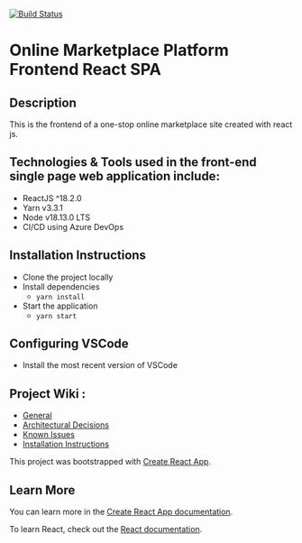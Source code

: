 [![Build Status](https://dev.azure.com/rimazmohommed523/Marketplace/_apis/build/status%2Frimaz523.marketplace-react-spa?branchName=refs%2Fpull%2F3%2Fmerge)](https://dev.azure.com/rimazmohommed523/Marketplace/_build/latest?definitionId=14&branchName=refs%2Fpull%2F3%2Fmerge)

# Online Marketplace Platform Frontend React SPA

## Description

This is the frontend of a one-stop online marketplace site created with react js.

## Technologies & Tools used in the front-end single page web application include:

- ReactJS ^18.2.0
- Yarn v3.3.1
- Node v18.13.0 LTS
- CI/CD using Azure DevOps

## Installation Instructions

- Clone the project locally
- Install dependencies
  - `yarn install`
- Start the application
  - `yarn start`

## Configuring VSCode

- Install the most recent version of VSCode

## Project Wiki :

- [General](https://dev.azure.com/rimazmohommed523/Marketplace/_wiki/wikis/Marketplace.wiki/18/Frontend-React-JS-Single-Page-Application)
- [Architectural Decisions](https://dev.azure.com/rimazmohommed523/Marketplace/_wiki/wikis/Marketplace.wiki/27/Architectural-Decisions)
- [Known Issues](https://dev.azure.com/rimazmohommed523/Marketplace/_wiki/wikis/Marketplace.wiki/26/Issues)
- [Installation Instructions](https://dev.azure.com/rimazmohommed523/Marketplace/_wiki/wikis/Marketplace.wiki/24/Installation-Instructions)

This project was bootstrapped with [Create React App](https://github.com/facebook/create-react-app).

## Learn More

You can learn more in the [Create React App documentation](https://facebook.github.io/create-react-app/docs/getting-started).

To learn React, check out the [React documentation](https://reactjs.org/).
